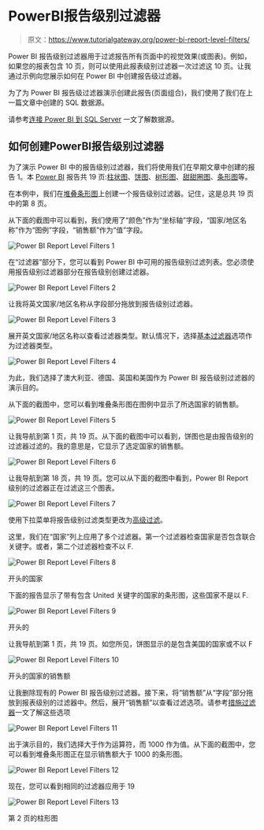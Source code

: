 # PowerBI报告级别过滤器

> 原文：<https://www.tutorialgateway.org/power-bi-report-level-filters/>

Power BI 报告级别过滤器用于过滤报告所有页面中的视觉效果(或图表)。例如，如果您的报表包含 10 页，则可以使用此报表级别过滤器一次过滤这 10 页。让我通过示例向您展示如何在 Power BI 中创建报告级过滤器。

为了为 Power BI 报告级过滤器演示创建此报告(页面组合)，我们使用了我们在上一篇文章中创建的 SQL 数据源。

请参考[连接 Power BI 到 SQL Server](https://www.tutorialgateway.org/connect-power-bi-to-sql-server/) 一文了解数据源。

## 如何创建PowerBI报告级别过滤器

为了演示 Power BI 中的报告级别过滤器，我们将使用我们在早期文章中创建的报告 1。本 [Power BI](https://www.tutorialgateway.org/power-bi-tutorial/) 报告共 19 页:[柱状图](https://www.tutorialgateway.org/column-chart-in-power-bi/)、[饼图](https://www.tutorialgateway.org/pie-chart-in-power-bi/)、[树形图](https://www.tutorialgateway.org/create-power-bi-treemap/)、[甜甜圈图](https://www.tutorialgateway.org/format-donut-chart-in-power-bi/)、[条形图](https://www.tutorialgateway.org/power-bi-bar-chart/)等。

在本例中，我们在[堆叠条形图](https://www.tutorialgateway.org/power-bi-stacked-bar-chart/)上创建一个报告级别过滤器。记住，这是总共 19 页中的第 8 页。

从下面的截图中可以看到，我们使用了“颜色”作为“坐标轴”字段，“国家/地区名称”作为“图例”字段，“销售额”作为“值”字段。

![Power BI Report Level Filters 1](img/ff83d2305700c7a2d13f71f78d18045f.png)

在“过滤器”部分下，您可以看到 Power BI 中可用的报告级别过滤列表。您必须使用报告级别过滤器部分在报告级别创建过滤器。

![Power BI Report Level Filters 2](img/7871bac159be3dc41d6831769ec3099a.png)

让我将英文国家/地区名称从字段部分拖放到报告级别过滤器。

![Power BI Report Level Filters 3](img/c77338d734b2efb3df7249f67b021663.png)

展开英文国家/地区名称以查看过滤器类型。默认情况下，选择[基本过滤器](https://www.tutorialgateway.org/power-bi-basic-filters/)选项作为过滤器类型。

![Power BI Report Level Filters 4](img/8b3caeb74f7f33d62468f234f46a0670.png)

为此，我们选择了澳大利亚、德国、英国和美国作为 Power BI 报告级别过滤器的演示目的。

从下面的截图中，您可以看到堆叠条形图在图例中显示了所选国家的销售额。

![Power BI Report Level Filters 5](img/b5bbba110a2c6a2eaec0f9f89117c0fe.png)

让我导航到第 1 页，共 19 页。从下面的截图中可以看到，饼图也是由报告级别的过滤器过滤的。我的意思是，它显示了选定国家的销售额。

![Power BI Report Level Filters 6](img/f8110dd7b7b8e86a48f45c80d02619e7.png)

让我导航到第 18 页，共 19 页。您可以从下面的截图中看到，Power BI Report 级别的过滤器正在过滤这三个图表。

![Power BI Report Level Filters 7](img/69fd42cc6284621ebc1631939d5b9415.png)

使用下拉菜单将报告级别过滤类型更改为[高级过滤](https://www.tutorialgateway.org/power-bi-advanced-filters/)。

这里，我们在“国家”列上应用了多个过滤器。第一个过滤器检查国家是否包含联合关键字。或者，第二个过滤器检查不以 F.

![Power BI Report Level Filters 8](img/9902159f423ea6eb66f3352730cd54c4.png)

开头的国家

下面的报告显示了带有包含 United 关键字的国家的条形图，这些国家不是以 F.

![Power BI Report Level Filters 9](img/a67699cf80cef1d5405a4e03887f5c3a.png)

开头的

让我导航到第 1 页，共 19 页。如您所见，饼图显示的是包含美国的国家或不以 F

![Power BI Report Level Filters 10](img/4de2ea3335deaa1f95a3dad85ed22e3a.png)

开头的国家的销售额

让我删除现有的 Power BI 报告级别过滤器。接下来，将“销售额”从“字段”部分拖放到报表级别的过滤器中。然后，展开“销售额”以查看过滤选项。请参考[措施过滤器](https://www.tutorialgateway.org/power-bi-filters-on-measures/)一文了解这些选项

![Power BI Report Level Filters 11](img/3dc3770b9a89c08627c21fa4ba8bbf2b.png)

出于演示目的，我们选择大于作为运算符，而 1000 作为值。从下面的截图中，您可以看到堆叠条形图正在显示销售额大于 1000 的条形图。

![Power BI Report Level Filters 12](img/660d4a1ac4421b325315a078fc139d60.png)

现在，您可以看到相同的过滤器应用于 19

![Power BI Report Level Filters 13](img/44759fd4b4f05a4cab18b67ed6c5e07d.png)

第 2 页的柱形图